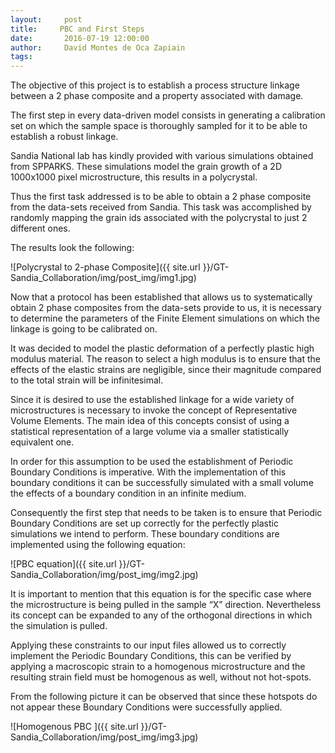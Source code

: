 ```yaml
---
layout:     post
title:     PBC and First Steps
date:       2016-07-19 12:00:00
author:     David Montes de Oca Zapiain
tags: 		
---
```

The objective of this project is to establish a process structure linkage between a 2 phase composite and a property associated with damage. 

The first step in every data-driven model consists in generating a calibration set on which the sample space is thoroughly sampled for it to be able to establish a robust linkage.


Sandia National lab has kindly provided with various simulations obtained from SPPARKS. These simulations model the grain growth of a 2D 1000x1000 pixel microstructure, this results in a polycrystal. 

Thus the first task addressed is to be able to obtain a 2 phase composite from the data-sets received from Sandia. This task was accomplished by randomly mapping the grain ids associated with the polycrystal to just 2 different ones. 

The results look the following:

![Polycrystal to 2-phase Composite]({{ site.url }}/GT-Sandia_Collaboration/img/post_img/img1.jpg)

Now that a protocol has been established that allows us to systematically obtain 2 phase composites from the data-sets provide to us, it is necessary to determine the parameters of the Finite Element simulations on which the linkage is going to be calibrated on. 


It was decided to model the plastic deformation of a perfectly plastic high modulus material. The reason to select a high modulus is to ensure that the effects of the elastic strains are negligible, since their magnitude compared to the total strain will be infinitesimal. 


Since it is desired to use the established linkage for a wide variety of microstructures is necessary to invoke the concept of Representative Volume Elements. The main idea of this concepts consist of using a statistical representation of a large volume via a smaller statistically equivalent one.


In order for this assumption to be used the establishment of Periodic Boundary Conditions is imperative. With the implementation of this boundary conditions it can be successfully simulated with a small volume the effects of a boundary condition in an infinite medium. 


Consequently the first step that needs to be taken is to ensure that Periodic Boundary Conditions are set up correctly for the perfectly plastic simulations we intend to perform. These boundary conditions are implemented using the following equation:


![PBC equation]({{ site.url }}/GT-Sandia_Collaboration/img/post_img/img2.jpg)

It is important to mention that this equation is for the specific case where the microstructure is being pulled in the sample “X” direction. Nevertheless its concept can be expanded to any of the orthogonal directions in which the simulation is pulled. 

Applying these constraints to our input files allowed us to correctly implement the Periodic Boundary Conditions, this can be verified by applying a macroscopic strain to a homogenous microstructure and the resulting strain field must be homogenous as well, without not hot-spots.

From the following picture it can be observed that since these hotspots do not appear these Boundary Conditions were successfully applied.


![Homogenous PBC ]({{ site.url }}/GT-Sandia_Collaboration/img/post_img/img3.jpg)
